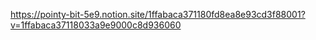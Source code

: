 

https://pointy-bit-5e9.notion.site/1ffabaca371180fd8ea8e93cd3f88001?v=1ffabaca37118033a9e9000c8d936060

